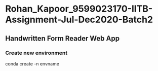 # Rohan_Kapoor_9599023170-IITB-Assignment-Jul-Dec2020-Batch2

## Handwritten Form Reader Web App

### Create new environment

conda create -n envname

